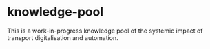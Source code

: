 # knowledge-pool

This is a work-in-progress knowledge pool of the systemic impact of transport digitalisation and automation.